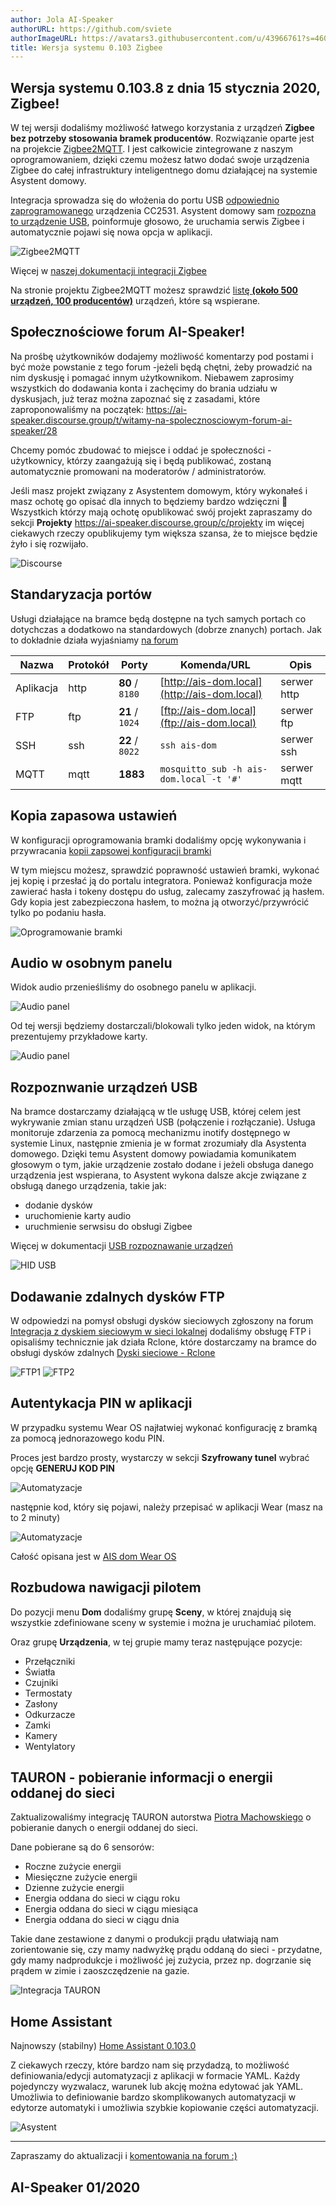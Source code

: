 ```yaml
---
author: Jola AI-Speaker
authorURL: https://github.com/sviete
authorImageURL: https://avatars3.githubusercontent.com/u/43966761?s=460&v=4
title: Wersja systemu 0.103 Zigbee
---
```


## Wersja systemu 0.103.8 z dnia 15 stycznia 2020, Zigbee!


[](/img/en/blog/202001/zigbee2mqtt_logo.png)

W tej wersji dodaliśmy możliwość łatwego korzystania z urządzeń **Zigbee bez potrzeby stosowania bramek producentów**. Rozwiązanie oparte jest na projekcie [Zigbee2MQTT](https://www.zigbee2mqtt.io/). I jest całkowicie zintegrowane z naszym oprogramowaniem, dzięki czemu możesz łatwo dodać swoje urządzenia Zigbee do całej infrastruktury inteligentnego domu działającej na systemie Asystent domowy.

Integracja sprowadza się do włożenia do portu USB [odpowiednio zaprogramowanego](https://www.zigbee2mqtt.io/getting_started/flashing_the_cc2531.html)  urządzenia CC2531.
Asystent domowy sam [rozpozna to urządzenie USB](/docs/ais_app_integration_usb#zigbee-usb-sniffer), poinformuje głosowo, że uruchamia serwis Zigbee i automatycznie pojawi się nowa opcja w aplikacji.

<!--truncate-->

![Zigbee2MQTT](/img/en/blog/202001/zigbee2mqtt_new_menu.png)

Więcej w [naszej dokumentacji integracji Zigbee](/docs/ais_app_integration_zigbee)

Na stronie projektu Zigbee2MQTT możesz sprawdzić [listę **(około 500 urządzeń, 100 producentów)**](https://www.zigbee2mqtt.io/information/supported_devices.html) urządzeń, które są wspierane.

## Społecznościowe forum AI-Speaker!

Na prośbę użytkowników dodajemy możliwość komentarzy pod postami i być może powstanie z tego forum -jeżeli będą chętni, żeby prowadzić na nim dyskusję i pomagać innym użytkownikom.
Niebawem zaprosimy wszystkich do dodawania konta i zachęcimy do brania udziału w dyskusjach, już teraz można zapoznać się z zasadami, które zaproponowaliśmy na początek: https://ai-speaker.discourse.group/t/witamy-na-spolecznosciowym-forum-ai-speaker/28

Chcemy pomóc zbudować to miejsce i oddać je społeczności - użytkownicy, którzy zaangażują się i będą publikować, zostaną automatycznie promowani na moderatorów / administratorów.

Jeśli masz projekt związany z Asystentem domowym, który wykonałeś i masz ochotę go opisać dla innych to będziemy bardzo wdzięczni 🥰
Wszystkich którzy mają ochotę opublikować swój projekt zapraszamy do sekcji **Projekty** https://ai-speaker.discourse.group/c/projekty im więcej ciekawych rzeczy opublikujemy tym większa szansa, że to miejsce będzie żyło i się rozwijało.



![Discourse](/img/en/blog/202001/discourse_manifest.png)


## Standaryzacja portów

Usługi działające na bramce będą dostępne na tych samych portach co dotychczas a dodatkowo na standardowych (dobrze znanych) portach.
Jak to dokładnie działa wyjaśniamy [na forum](https://ai-speaker.discourse.group/t/dlaczego-porty-uslug-dzialajacych-na-bramce-sa-niestandardowe/57)

Nazwa      | Protokół | Porty | Komenda/URL                                               | Opis
----       | ----     | ------- | -------                                                | -----------
 Aplikacja | http     | **80** / `8180`  | [http://ais-dom.local](http://ais-dom.local) | serwer http
 FTP       | ftp      | **21** / `1024`  | [ftp://ais-dom.local](ftp://ais-dom.local)   | serwer ftp
 SSH       | ssh      | **22** / `8022`  | ```ssh ais-dom```         | serwer ssh
 MQTT      | mqtt     | **1883**  | ```mosquitto_sub -h ais-dom.local -t '#'```     | serwer mqtt

## Kopia zapasowa ustawień

W konfiguracji oprogramowania bramki dodaliśmy opcję wykonywania i przywracania [kopii zapsowej konfiguracji bramki](/docs/next/ais_bramka_configuration_software#kopia-zapasowa-konfiguracji)

W tym miejscu możesz, sprawdzić poprawność ustawień bramki, wykonać jej kopię i przesłać ją do portalu integratora. Ponieważ konfiguracja może zawierać hasła i tokeny dostępu do usług, zalecamy zaszyfrować ją hasłem. Gdy kopia jest zabezpieczona hasłem, to można ją otworzyć/przywrócić tylko po podaniu hasła.

![Oprogramowanie bramki](/img/en/bramka/config_ais_dom_section1_2.png)


## Audio w osobnym panelu

Widok audio przenieśliśmy do osobnego panelu w aplikacji.

![Audio panel](/img/en/blog/202001/audio_new_tab.png)

Od tej wersji będziemy dostarczali/blokowali tylko jeden widok, na którym prezentujemy przykładowe karty.

![Audio panel](/img/en/blog/202001/default_view.png)


## Rozpoznwanie urządzeń USB

Na bramce dostarczamy działającą w tle usługę USB, której celem jest wykrywanie zmian stanu urządzeń USB (połączenie i rozłączanie). Usługa monitoruje zdarzenia za pomocą mechanizmu inotify dostępnego w systemie Linux, następnie zmienia je w format zrozumiały dla Asystenta domowego. Dzięki temu Asystent domowy powiadamia komunikatem głosowym o tym, jakie urządzenie zostało dodane i jeżeli obsługa danego urządzenia jest wspierana, to Asystent wykona dalsze akcje związane z obsługą danego urządzenia, takie jak:
- dodanie dysków
- uruchomienie karty audio
- uruchmienie serwsisu do obsługi Zigbee

Więcej w dokumentacji [USB rozpoznawanie urządzeń](/docs/ais_app_integration_usb)

![HID USB](/img/en/bramka/usb_integration_zigbee.png)


## Dodawanie zdalnych dysków FTP

W odpowiedzi na pomysł obsługi dysków sieciowych zgłoszony na forum [Integracja z dyskiem sieciowym w sieci lokalnej](https://ai-speaker.discourse.group/t/integracja-z-dyskiem-sieciowym-w-sieci-lokalnej/94) dodaliśmy obsługę FTP i opisaliśmy technicznie jak działa Rclone, które dostarczamy na bramce do obsługi dysków zdalnych [Dyski sieciowe - Rclone](https://ai-speaker.discourse.group/t/dyski-sieciowe-rclone/97)

![FTP1](/img/en/blog/202001/rclone_ftp.png)
![FTP2](/img/en/blog/202001/rclone_ftp2.png)

## Autentykacja PIN w aplikacji

W przypadku systemu Wear OS najłatwiej wykonać konfigurację z bramką za pomocą jednorazowego kodu PIN.

Proces jest bardzo prosty, wystarczy w sekcji **Szyfrowany tunel** wybrać opcję **GENERUJ KOD PIN**

![Automatyzacje](/img/en/frontend/ais_dom_wizard_4_wear_apk.png)

następnie kod, który się pojawi, należy przepisać w aplikacji Wear (masz na to 2 minuty)

![Automatyzacje](/img/en/frontend/ais_dom_wizard_5_wear_apk.png)

Całość opisana jest w [AIS dom Wear OS](/docs/ais_app_android_dom_wear)


## Rozbudowa nawigacji pilotem

Do pozycji menu **Dom** dodaliśmy grupę **Sceny**, w której znajdują się wszystkie zdefiniowane sceny w systemie i można je uruchamiać pilotem.

Oraz grupę **Urządzenia**, w tej grupie mamy teraz następujące pozycje:
- Przełączniki
- Światła
- Czujniki
- Termostaty
- Zasłony
- Odkurzacze
- Zamki
- Kamery
- Wentylatory


## TAURON - pobieranie informacji o energii oddanej do sieci

Zaktualizowaliśmy integrację TAURON autorstwa [Piotra Machowskiego](https://github.com/PiotrMachowski/Home-Assistant-custom-components-Tauron-AMIplus) o pobieranie danych o energii oddanej do sieci.

Dane pobierane są do 6 sensorów:
- Roczne zużycie energii
- Miesięczne zużycie energii
- Dzienne zużycie energii
- Energia oddana do sieci w ciągu roku
- Energia oddana do sieci w ciągu miesiąca
- Energia oddana do sieci w ciągu dnia

Takie dane zestawione z danymi o produkcji prądu ułatwiają nam zorientowanie się, czy mamy nadwyżkę prądu oddaną do sieci - przydatne, gdy mamy nadprodukcje i możliwość jej zużycia, przez np. dogrzanie się prądem w zimie i zaoszczędzenie na gazie.

![Integracja TAURON](/img/en/frontend/integration_tauron_4.1.png)

## Home Assistant

Najnowszy (stabilny) [Home Assistant 0.103.0](href="https://www.home-assistant.io/blog/2019/12/11/release-103/)

Z ciekawych rzeczy, które bardzo nam się przydadzą, to możliwość definiowania/edycji automatyzacji z aplikacji w formacie YAML. Każdy pojedynczy wyzwalacz, warunek lub akcję można edytować jak YAML. Umożliwia to definiowanie bardzo skomplikowanych automatyzacji w edytorze automatyki i umożliwia szybkie kopiowanie części automatyzacji.


![Asystent](/img/en/blog/202001/automatuon_yaml_editor.png)


----
Zapraszamy do aktualizacji i [komentowania na forum :)](https://ai-speaker.discourse.group/)

AI-Speaker 01/2020
----
